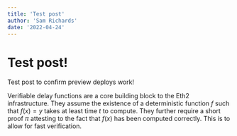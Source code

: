 ```yaml
---
title: 'Test post'
author: 'Sam Richards'
date: '2022-04-24'
---
```


# Test post!

Test post to confirm preview deploys work!

Verifiable delay functions are a core building block to the Eth2 infrastructure. They assume the existence of a deterministic function $f$ such that $f(x) = y$ takes at least time $t$ to compute. They further require a short proof $\pi$ attesting to the fact that $f(x)$ has been computed correctly. This is to allow for fast verification.